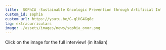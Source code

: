 ```yaml
---
title:  SOPhIA -Sustainable Oncologic Prevention through Artificial Intelligence
custom_id: sophia
custom_url: https://youtu.be/G-qlHG4Gg8c
tag: extracurriculars
image: ./assets/images/news/sophia_onor.png
---
```


 
Click on the image for the full interview! (in Italian)

